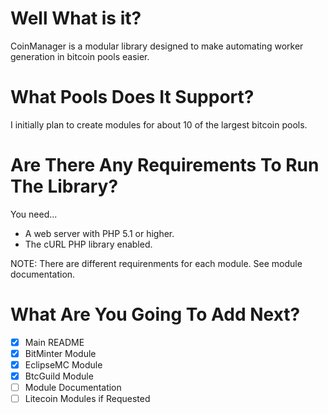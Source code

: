 Well What is it?
================

CoinManager is a modular library designed to make automating worker generation in bitcoin pools easier.

What Pools Does It Support?
===========================

I initially plan to create modules for about 10 of the largest bitcoin pools.

Are There Any Requirements To Run The Library?
==============================================

You need...

* A web server with PHP 5.1 or higher.
* The cURL PHP library enabled.

NOTE: There are different requirenments for each module.  See module documentation.

What Are You Going To Add Next?
==============================

- [x] Main README
- [x] BitMinter Module
- [x] EclipseMC Module
- [x] BtcGuild Module
- [ ] Module Documentation
- [ ] Litecoin Modules if Requested